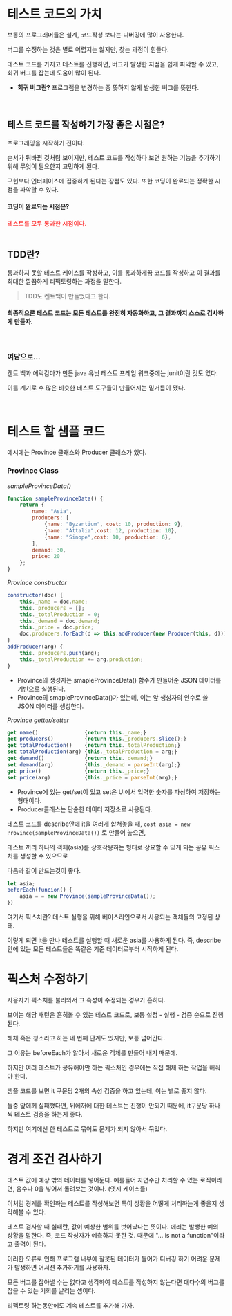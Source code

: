 # 테스트 코드의 가치 
보통의 프로그래머들은 설계, 코드작성 보다는 디버깅에 많이 사용한다.

버그를 수정하는 것은 별로 어렵지는 않지만, 찾는 과정이 힘들다.<p>

테스트 코드를 가지고 테스트를 진행하면, 버그가 발생한 지점을 쉽게 파악할 수 있고, 회귀 버그를 잡는데 도움이 많이 된다.<p>
* **회귀 버그란?** 프로그램을 변경하는 중 뜻하지 않게 발생한 버그를 뜻한다.
</br>

## 테스트 코드를 작성하기 가장 좋은 시점은?
프로그래밍을 시작하기 전이다.<p>
순서가 뒤바뀐 것처럼 보이지만, 테스트 코드를 작성하다 보면 원하는 기능을 추가하기 위해 무엇이 필요한지 고민하게 된다.<p>
구현보다 인터페이스에 집중하게 된다는 장점도 있다. 또한 코딩이 완료되는 정확한 시점을 파악할 수 있다.<p>

#### 코딩이 완료되는 시점은?<p>
<span style="color:red">테스트를 모두 통과한 시점이다.</span>
</br></br>

## TDD란?
통과하지 못할 테스트 케이스를 작성하고, 이를 통과하게끔 코드를 작성하고 이 결과를 최대한 깔끔하게 리팩토링하는 과정을 말한다.<p>
> TDD도 켄트백이 만들었다고 한다.

#### 최종적으론 테스트 코드는 모든 테스트를 완전히 자동화하고, 그 결과까지 스스로 검사하게 만들자.<p>
</br>

### 여담으로...
켄트 백과 에릭감마가 만든 java 유닛 테스트 프레임 워크중에는 junit이란 것도 있다.<p>
이를 계기로 수 많은 비슷한 테스트 도구들이 만들어지는 밑거름이 됐다.<p>
</br>

# 테스트 할 샘플 코드
예시에는 Province 클래스와 Producer 클래스가 있다.
</br>

### Province Class
*sampleProvinceData()*
```javascript
function sampleProvinceData() {
    return {
        name: "Asia",
        producers: [
            {name: "Byzantium", cost: 10, production: 9},
            {name: "Attalia",cost: 12, production: 10},
            {name: "Sinope",cost: 10, production: 6},
        ],
        demand: 30,
        price: 20
    };
}
```
*Province constructor*
```javascript
constructor(doc) {
    this._name = doc.name;
    this._producers = [];
    this._totalProduction = 0;
    this._demand = doc.demand;
    this._price = doc.price;
    doc.producers.forEach(d => this.addProducer(new Producer(this, d)));
}
addProducer(arg) {
    this._producers.push(arg);
    this._totalProduction += arg.production;
}
```
* Province의 생성자는 smapleProvinceData() 함수가 만들어준 JSON 데이터를 기반으로 실행된다.
* Province의 smapleProvinceData()가 있는데, 이는 앞 생성자의 인수로 쓸 JSON 데이터를 생성한다.

*Province getter/setter*
```javascript
get name()               {return this._name;}
get producers()          {return this._producers.slice();}
get totalProduction()    {return this._totalProduction;}
set totalProduction(arg) {this._totalProduction = arg;}
get demand()             {return this._demand;}
set demand(arg)          {this._demand = parseInt(arg);}
get price()              {return this._price;}
set price(arg)           {this._price = parseInt(arg);}
```

* Province에 있는 get/set이 있고 set은 UI에서 입력한 숫자를 파싱하여 저장하는 형태이다.
* Producer클래스는 단순한 데이터 저장소로 사용된다.

테스트 코드를 describe안에 it을 여러게 합쳐놓을 때, 
`cost asia = new Province(sampleProvinceData())` 로 만들어 놓으면,

테스트 끼리 하나의 객체(asia)를 상호작용하는 형태로 상요할 수 있게 되는 공유 픽스처를 생성할 수 있으므로<p>
다음과 같이 만드는것이 좋다.
```javascript
let asia;
beforEach(funcion() {
    asia = = new Province(sampleProvinceData());
})
```

여기서 픽스처란? 테스트 실행을 위해 베이스라인으로서 사용되는 객체들의 고정된 상태.

이렇게 되면 it을 만나 테스트를 실행할 때 새로운 asia를 사용하게 된다.
즉, describe안에 있는 모든 테스트들은 똑같은 기준 데이터로부터 시작하게 된다.

# 픽스처 수정하기

사용자가 픽스처를 불러와서 그 속성이 수정되는 경우가 흔하다.

보이는 해당 패턴은 흔히볼 수 있는 테스트 코드로, 보통 설정 - 실행 - 검증 순으로 진행 된다.

 해체 혹은 청소라고 하는 네 번째 단계도 있지만, 보통 넘어간다.

 그 이유는 beforeEach가 알아서 새로운 객체를 만들어 내기 때문에.

 하지만 여러 테스트가 공유해야만 하는 픽스처인 경우에는 직접 해체 하는 작업을 해줘야 한다.
 
 샘플 코드를 보면 it 구문당 2개의 속성 검증을 하고 있는데, 이는 별로 좋지 않다.

 둘중 앞에께 실패했다면, 뒤에꺼에 대한 테스트는 진행이 안되기 때문에, it구문당 하나씩 테스트 검증을 하는게 좋다.

 하지만 여기에선 한 테스트로 묶어도 문제가 되지 않아서 묶었다.

 # 경계 조건 검사하기

테스트 값에 예상 밖의 데이터를 넣어둔다. 예를들어 자연수만 처리할 수 있는 로직이라면, 음수나 0을 넣어서 돌려보는 것이다. (엣지 케이스들)

이처럼 경계를 확인하는 테스트를 작성해보면 특이 상황을 어떻게 처리하는게 좋을지 생각해볼 수 있다.

테스트 검사할 때 실패란, 값이 예상한 범위를 벗어났다는 뜻이다.
에러는 발생한 예외 상황을 말한다. 즉, 코드 작성자가 예측하지 못한 것. 때문에 "... is not a function"이라고 출력이 된다.

이러한 오류로 인해 프로그램 내부에 잘못된 데이터가 들어가 디버깅 하기 어려운 문제가 발생하면 어서션 추가하기를 사용하자.

모든 버그를 잡아낼 수는 없다고 생각하여 테스트를 작성하지 않는다면 대다수의 버그를 잡을 수 있는 기회를 날리는 셈이다.

리펙토링 하는동안에도 계속 테스트를 추가해 가자.

